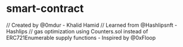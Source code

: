 # smart-contract
// Created by @0mdur - Khalid Hamid
// Learned from @Hashlipsnft - Hashlips
// gas optimization using Counters.sol instead of ERC721Enumerable supply functions - Inspired by @0xFloop

